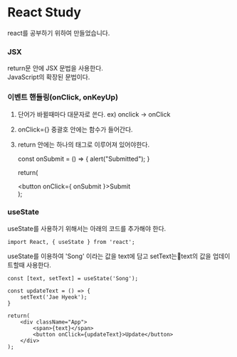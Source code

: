 # React Study

react를 공부하기 위하여 만들었습니다.    

### JSX
return문 안에 JSX 문법을 사용한다.    
JavaScript의 확장된 문법이다.     

### 이벤트 핸들링(onClick, onKeyUp)

1. 단어가 바뀔때마다 대문자로 쓴다. ex) onclick -> onClick     
2. onClick={}   중괄호 안에는 함수가 들어간다.     
3. return 안에는 하나의 태그로 이루어져 있어야한다.   


    const onSubmit = () => {
        alert("Submitted");
    }

    return(
        <div className="App">
            <button onClick={ onSubmit }>Submit</button>
        </div>
    );


### useState

useState를 사용하기 위해서는 아래의 코드를 추가해야 한다.    

    import React, { useState } from 'react';

useState를 이용하여 'Song' 이라는 값을 text에 담고 setText는text의 값을 업데이트할때 사용한다.    

    const [text, setText] = useState('Song');
    
    const updateText = () => {
        setText('Jae Hyeok');
    }

    return(
        <div className="App">
            <span>{text}</span>
            <button onClick={updateText}>Update</button>
        </div>
    );


